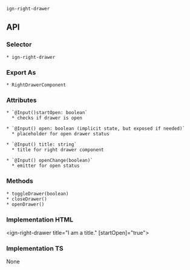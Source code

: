 `ign-right-drawer`

## API 
  ### Selector
    * ign-right-drawer

  ### Export As
    * RightDrawerComponent

  ### Attributes
    * `@Input()startOpen: boolean`
      * checks if drawer is open

    * `@Input() open: boolean (implicit state, but exposed if needed)`
      * placeholder for open drawer status

    * `@Input() title: string`
      * title for right drawer component

    * `@Input() openChange(boolean)`
      * emitter for open status

  ### Methods
    * toggleDrawer(boolean)
    * closeDrawer()
    * openDrawer()

### Implementation HTML
  <ign-right-drawer
          title="I am a title."
          [startOpen]="true">
      <ign-list-selection-item
              key="1234"
              title="I am a right drawer."
              subtitle="I am a right drawer subtitle."
      >
      </ign-list-selection-item>
  </ign-right-drawer>

### Implementation TS
  None